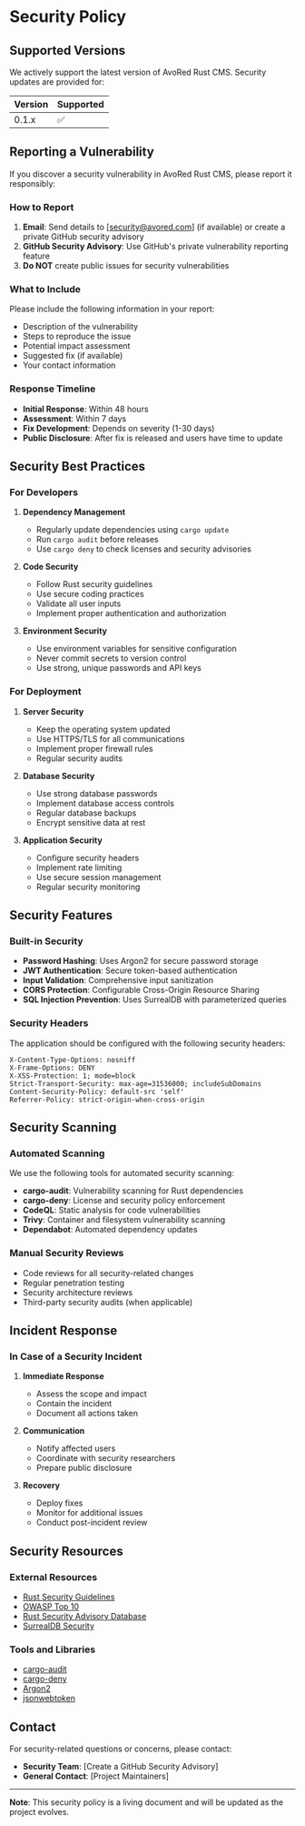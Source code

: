 # Security Policy

## Supported Versions

We actively support the latest version of AvoRed Rust CMS. Security updates are provided for:

| Version | Supported          |
| ------- | ------------------ |
| 0.1.x   | :white_check_mark: |

## Reporting a Vulnerability

If you discover a security vulnerability in AvoRed Rust CMS, please report it responsibly:

### How to Report

1. **Email**: Send details to [security@avored.com] (if available) or create a private GitHub security advisory
2. **GitHub Security Advisory**: Use GitHub's private vulnerability reporting feature
3. **Do NOT** create public issues for security vulnerabilities

### What to Include

Please include the following information in your report:

- Description of the vulnerability
- Steps to reproduce the issue
- Potential impact assessment
- Suggested fix (if available)
- Your contact information

### Response Timeline

- **Initial Response**: Within 48 hours
- **Assessment**: Within 7 days
- **Fix Development**: Depends on severity (1-30 days)
- **Public Disclosure**: After fix is released and users have time to update

## Security Best Practices

### For Developers

1. **Dependency Management**
   - Regularly update dependencies using `cargo update`
   - Run `cargo audit` before releases
   - Use `cargo deny` to check licenses and security advisories

2. **Code Security**
   - Follow Rust security guidelines
   - Use secure coding practices
   - Validate all user inputs
   - Implement proper authentication and authorization

3. **Environment Security**
   - Use environment variables for sensitive configuration
   - Never commit secrets to version control
   - Use strong, unique passwords and API keys

### For Deployment

1. **Server Security**
   - Keep the operating system updated
   - Use HTTPS/TLS for all communications
   - Implement proper firewall rules
   - Regular security audits

2. **Database Security**
   - Use strong database passwords
   - Implement database access controls
   - Regular database backups
   - Encrypt sensitive data at rest

3. **Application Security**
   - Configure security headers
   - Implement rate limiting
   - Use secure session management
   - Regular security monitoring

## Security Features

### Built-in Security

- **Password Hashing**: Uses Argon2 for secure password storage
- **JWT Authentication**: Secure token-based authentication
- **Input Validation**: Comprehensive input sanitization
- **CORS Protection**: Configurable Cross-Origin Resource Sharing
- **SQL Injection Prevention**: Uses SurrealDB with parameterized queries

### Security Headers

The application should be configured with the following security headers:

```
X-Content-Type-Options: nosniff
X-Frame-Options: DENY
X-XSS-Protection: 1; mode=block
Strict-Transport-Security: max-age=31536000; includeSubDomains
Content-Security-Policy: default-src 'self'
Referrer-Policy: strict-origin-when-cross-origin
```

## Security Scanning

### Automated Scanning

We use the following tools for automated security scanning:

- **cargo-audit**: Vulnerability scanning for Rust dependencies
- **cargo-deny**: License and security policy enforcement
- **CodeQL**: Static analysis for code vulnerabilities
- **Trivy**: Container and filesystem vulnerability scanning
- **Dependabot**: Automated dependency updates

### Manual Security Reviews

- Code reviews for all security-related changes
- Regular penetration testing
- Security architecture reviews
- Third-party security audits (when applicable)

## Incident Response

### In Case of a Security Incident

1. **Immediate Response**
   - Assess the scope and impact
   - Contain the incident
   - Document all actions taken

2. **Communication**
   - Notify affected users
   - Coordinate with security researchers
   - Prepare public disclosure

3. **Recovery**
   - Deploy fixes
   - Monitor for additional issues
   - Conduct post-incident review

## Security Resources

### External Resources

- [Rust Security Guidelines](https://doc.rust-lang.org/book/ch09-00-error-handling.html)
- [OWASP Top 10](https://owasp.org/www-project-top-ten/)
- [Rust Security Advisory Database](https://rustsec.org/)
- [SurrealDB Security](https://surrealdb.com/docs/security)

### Tools and Libraries

- [cargo-audit](https://github.com/RustSec/rustsec/tree/main/cargo-audit)
- [cargo-deny](https://github.com/EmbarkStudios/cargo-deny)
- [Argon2](https://docs.rs/argon2/)
- [jsonwebtoken](https://docs.rs/jsonwebtoken/)

## Contact

For security-related questions or concerns, please contact:

- **Security Team**: [Create a GitHub Security Advisory]
- **General Contact**: [Project Maintainers]

---

**Note**: This security policy is a living document and will be updated as the project evolves.
